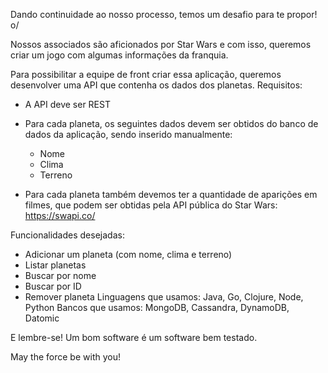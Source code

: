 
Dando continuidade ao nosso processo, temos um desafio para te propor! o/

Nossos associados são aficionados por Star Wars e com isso, queremos criar um jogo com algumas informações da franquia.
 
Para possibilitar a equipe de front criar essa aplicação, queremos desenvolver uma API que contenha os dados dos planetas. 
Requisitos:

- A API deve ser REST
- Para cada planeta, os seguintes dados devem ser obtidos do banco de dados da aplicação, sendo inserido manualmente:

    - Nome
    - Clima
    - Terreno

- Para cada planeta também devemos ter a quantidade de aparições em filmes, que podem ser obtidas pela API pública do Star Wars:  https://swapi.co/

Funcionalidades desejadas: 

- Adicionar um planeta (com nome, clima e terreno)
- Listar planetas
- Buscar por nome
- Buscar por ID
- Remover planeta
Linguagens que usamos: Java, Go, Clojure, Node, Python
Bancos que usamos: MongoDB, Cassandra, DynamoDB, Datomic

E lembre-se! Um bom software é um software bem testado.


May the force be with you!